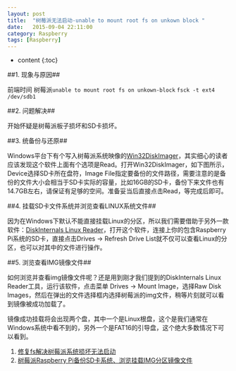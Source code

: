 ```yaml
---
layout: post
title:  "树莓派无法启动-unable to mount root fs on unkown block "
date:   2015-09-04 22:11:00
category: Raspberry
tags: [Raspberry]
---
```

* content
{:toc}


##1. 现象与原因##

前端时间
树莓派`unable to mount root fs on unkown-block`  `fsck -t ext4 /dev/sdb1`

##2. 问题解决##

开始怀疑是树莓派板子损坏和SD卡损坏。

##3. 统备份与还原##

Windows平台下有个写入树莓派系统映像的[Win32DiskImager](http://sourceforge.net/projects/win32diskimager/ "Win32DiskImager")，其实细心的读者应该发现这个软件上面有个选项是Read。打开Win32DiskImager，如下图所示，Device选择SD卡所在盘符，Image File指定要备份的文件路径，需要注意的是备份的文件大小会相当于SD卡实际的容量，比如16GB的SD卡，备份下来文件也有14.7GB左右，请保证有足够的空间。准备妥当后直接点击Read，等完成后即可。


##4. 挂载SD卡文件系统并浏览查看LINUX系统文件##

因为在Windows下默认不能直接挂载Linux的分区，所以我们需要借助于另外一款软件：[DiskInternals Linux Reader](http://www.diskinternals.com/download/)，打开这个软件，连接上你的包含Raspberry Pi系统的SD卡，直接点击Drives -> Refresh Drive List就不仅可以查看Linux的分区，也可以对其中的文件进行操作。

##5. 浏览查看IMG镜像文件##

如何浏览并查看img镜像文件呢？还是用到刚才我们提到的DiskInternals Linux Reader工具，运行该软件，点击菜单 Drives -> Mount Image，选择Raw Disk Images，然后在弹出的文件选择框内选择树莓派的img文件，稍等片刻就可以看到镜像被成功加载了。

镜像成功挂载将会出现两个盘，其中一个是Linux根盘，这个是我们通常在Windows系统中看不到的，另外一个是FAT16的引导盘，这个绝大多数情况下可以看到。

1. [修复fs解决树莓派系统损坏无法启动](http://tieba.baidu.com/p/3552129837 "修复fs解决树莓派系统损坏无法启动")
2.  [树莓派Raspberry Pi备份SD卡系统、浏览挂载IMG分区镜像文件](http://wangye.org/blog/archives/938/ "树莓派Raspberry Pi备份SD卡系统、浏览挂载IMG分区镜像文件")